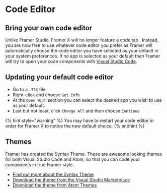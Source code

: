# Code Editor

## Bring your own code editor

Unlike Framer Studio, Framer X will no longer feature a code tab . Instead, you are now free to use whatever code editor you prefer as Framer will automatically choose the code editor you have selected as your default in your system preferences. If no app is selected as your default then Framer will try to open your code components with [Visual Studio Code](https://code.visualstudio.com/download).

## Updating your default code editor

* Go to a  `.TSX`  file
* Right-click and choose  `Get Info` 
* At the   `Open With`  section you can select the desired app you wish to use as your default.
* Last but not least, click  `Change All`  and then choose  `Continue` 

{% hint style="warning" %}
You may have to restart your code editor in order for Framer X to notice the new default choice.
{% endhint %}

## Themes

Framer has created the Syntax Theme. These are awesome looking themes for both Visual Studio Code and Atom, so that you can code your components in true Framer style.

* [Find out more about the Syntax Theme](https://framer.com/free-syntax-theme/)
* [Download the theme from the Visual Studio Marketplace](https://marketplace.visualstudio.com/items?itemName=Framer.framer-syntax)
* [Download the theme from Atom Themes](https://atom.io/themes/framer-syntax) 

